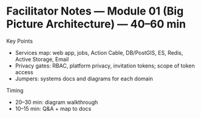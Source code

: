 # Facilitator Notes — Module 01 (Big Picture Architecture) — 40–60 min

Key Points
- Services map: web app, jobs, Action Cable, DB/PostGIS, ES, Redis, Active Storage, Email
- Privacy gates: RBAC, platform privacy, invitation tokens; scope of token access
- Jumpers: systems docs and diagrams for each domain

Timing
- 20–30 min: diagram walkthrough
- 10–15 min: Q&A + map to docs

